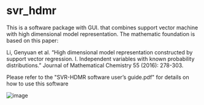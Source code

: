 # svr_hdmr
This is a software package with GUI. that combines support vector machine with high dimensional model representation. The mathematic foundation is based on this paper:

Li, Genyuan et al. “High dimensional model representation constructed by support vector regression. I. Independent variables with known probability distributions.” Journal of Mathematical Chemistry 55 (2016): 278-303.

Please refer to the "SVR-HDMR software user’s guide.pdf" for details on how to use this software


![image](https://user-images.githubusercontent.com/16364863/133718117-b1480fb6-7d69-478e-a8bb-07d82284d115.png)
